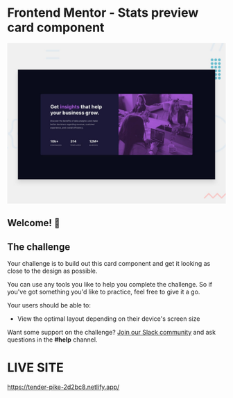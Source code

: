 # Frontend Mentor - Stats preview card component

![Design preview for the Stats preview card component coding challenge](./design/desktop-preview.jpg)

## Welcome! 👋

## The challenge

Your challenge is to build out this card component and get it looking as close to the design as possible.

You can use any tools you like to help you complete the challenge. So if you've got something you'd like to practice, feel free to give it a go.

Your users should be able to:

- View the optimal layout depending on their device's screen size

Want some support on the challenge? [Join our Slack community](https://www.frontendmentor.io/slack) and ask questions in the **#help** channel.

# LIVE SITE

https://tender-pike-2d2bc8.netlify.app/

